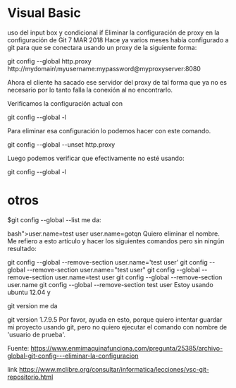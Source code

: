 # Visual Basic 
uso del input box y condicional if 
Eliminar la configuración de proxy en la configuración de Git
7 MAR 2018
Hace ya varios meses había configurado a git para que se conectara usando un proxy de la siguiente forma:

git config --global http.proxy http://mydomain\\myusername:mypassword@myproxyserver:8080

Ahora el cliente ha sacado ese servidor del proxy de tal forma que ya no es necesario por lo tanto falla la conexión al no encontrarlo.

Verificamos la configuración actual con

git config --global -l

Para eliminar esa configuración lo podemos hacer con este comando.

git config --global --unset http.proxy

Luego podemos verificar que efectivamente no esté usando:

git config --global -l
# otros
$git config --global --list
me da:

bash">user.name=test user
user.name=gotqn
Quiero eliminar el nombre. Me refiero a esto artículo y hacer los siguientes comandos pero sin ningún resultado:

git config --global --remove-section user.name='test user'
git config --global --remove-section user.name="test user"
git config --global --remove-section user.name=test user
git config --global --remove-section user.name
git config --global --remove-section test user
Estoy usando ubuntu 12.04 y

git version
me da

git version 1.7.9.5
Por favor, ayuda en esto, porque quiero intentar guardar mi proyecto usando git, pero no quiero ejecutar el comando con nombre de 'usuario de prueba'.



Fuente: https://www.enmimaquinafunciona.com/pregunta/25385/archivo-global-git-config---eliminar-la-configuracion

link 
https://www.mclibre.org/consultar/informatica/lecciones/vsc-git-repositorio.html
